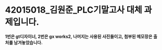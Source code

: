 # 42015018_김원준_PLC기말고사 대체 과제입니다.
**1번은 gt디자이너, 2번은 gx works2, 나머지는 사용된 사진들이고, 첨부된 메모장은 출처를 남겨놓았습니다.**

